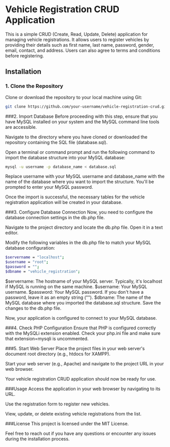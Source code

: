 # Vehicle Registration CRUD Application

This is a simple CRUD (Create, Read, Update, Delete) application for managing vehicle registrations. It allows users to register vehicles by providing their details such as first name, last name, password, gender, email, contact, and address. Users can also agree to terms and conditions before registering.

## Installation

### 1. Clone the Repository

Clone or download the repository to your local machine using Git:

```bash
git clone https://github.com/your-username/vehicle-registration-crud.git
```
###2. Import Database
Before proceeding with this step, ensure that you have MySQL installed on your system and the MySQL command line tools are accessible.

Navigate to the directory where you have cloned or downloaded the repository containing the SQL file (database.sql).

Open a terminal or command prompt and run the following command to import the database structure into your MySQL database:
```bash
mysql -u username -p database_name < database.sql
```
Replace username with your MySQL username and database_name with the name of the database where you want to import the structure. You'll be prompted to enter your MySQL password.

Once the import is successful, the necessary tables for the vehicle registration application will be created in your database.

###3. Configure Database Connection
Now, you need to configure the database connection settings in the db.php file.

Navigate to the project directory and locate the db.php file. Open it in a text editor.

Modify the following variables in the db.php file to match your MySQL database configuration:
```bash
$servername = "localhost";
$username = "root";
$password = "";
$dbname = "vehicle_registration";
```
$servername: The hostname of your MySQL server. Typically, it's localhost if MySQL is running on the same machine.
$username: Your MySQL username.
$password: Your MySQL password. If you don't have a password, leave it as an empty string ("").
$dbname: The name of the MySQL database where you imported the database.sql structure.
Save the changes to the db.php file.

Now, your application is configured to connect to your MySQL database.

###4. Check PHP Configuration
Ensure that PHP is configured correctly with the MySQLi extension enabled. Check your php.ini file and make sure that extension=mysqli is uncommented.

###5. Start Web Server
Place the project files in your web server's document root directory (e.g., htdocs for XAMPP).

Start your web server (e.g., Apache) and navigate to the project URL in your web browser.

Your vehicle registration CRUD application should now be ready for use.

###Usage
Access the application in your web browser by navigating to its URL.

Use the registration form to register new vehicles.

View, update, or delete existing vehicle registrations from the list.

###License
This project is licensed under the MIT License.

Feel free to reach out if you have any questions or encounter any issues during the installation process.






